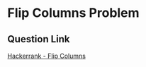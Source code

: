 # Flip Columns Problem

## Question Link

[Hackerrank - Flip Columns](https://www.hackerrank.com/contests/target-samsung-13-nov19/challenges/flip-columns)
